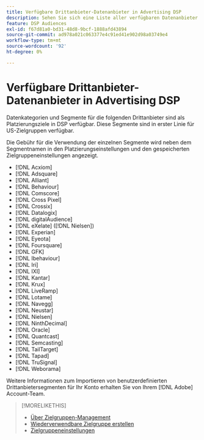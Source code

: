 ```yaml
---
title: Verfügbare Drittanbieter-Datenanbieter in Advertising DSP
description: Sehen Sie sich eine Liste aller verfügbaren Datenanbieter von Drittanbietern an.
feature: DSP Audiences
exl-id: f67d81a0-bd31-48d8-9bcf-1888afd43894
source-git-commit: ad978a021c063377e4c91ed41e902d98a03749e4
workflow-type: tm+mt
source-wordcount: '92'
ht-degree: 0%

---
```


<!-- feature: audiences -->

# Verfügbare Drittanbieter-Datenanbieter in Advertising DSP

Datenkategorien und Segmente für die folgenden Drittanbieter sind als Platzierungsziele in DSP verfügbar. Diese Segmente sind in erster Linie für US-Zielgruppen verfügbar.

Die Gebühr für die Verwendung der einzelnen Segmente wird neben dem Segmentnamen in den Platzierungseinstellungen und den gespeicherten Zielgruppeneinstellungen angezeigt.

* [!DNL Acxiom]
* [!DNL Adsquare]
* [!DNL Alliant]
* [!DNL Behaviour]
* [!DNL Comscore]
* [!DNL Cross Pixel]
* [!DNL Crossix]
* [!DNL Datalogix]
* [!DNL digitalAudience]
* [!DNL eXelate] ([!DNL Nielsen])
* [!DNL Experian]
* [!DNL Eyeota]
* [!DNL Foursquare]
* [!DNL GFK]
* [!DNL Ibehaviour]
* [!DNL Iri]
* [!DNL IXI]
* [!DNL Kantar]
* [!DNL Krux]
* [!DNL LiveRamp]
* [!DNL Lotame]
* [!DNL Navegg]
* [!DNL Neustar]
* [!DNL Nielsen]
* [!DNL NinthDecimal]
* [!DNL Oracle]
* [!DNL Quantcast]
* [!DNL Semcasting]
* [!DNL TailTarget]
* [!DNL Tapad]
* [!DNL TruSignal]
* [!DNL Weborama]

Weitere Informationen zum Importieren von benutzerdefinierten Drittanbietersegmenten für Ihr Konto erhalten Sie von Ihrem [!DNL Adobe] Account-Team.

>[!MORELIKETHIS]
>
>* [Über Zielgruppen-Management](audience-about.md)
>* [Wiederverwendbare Zielgruppe erstellen](reusable-audience-create.md)
>* [Zielgruppeneinstellungen](audience-settings.md)

